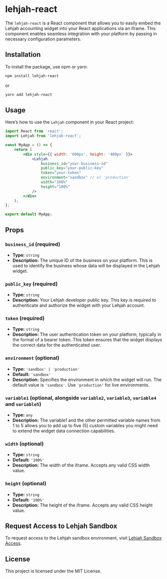 # lehjah-react

The `lehjah-react` is a React component that allows you to easily embed the Lehjah accounting widget into your React applications via an iframe. This component enables seamless integration with your platform by passing in necessary configuration parameters.

## Installation

To install the package, use npm or yarn:

```bash
npm install lehjah-react
```

or

```bash
yarn add lehjah-react
```

## Usage

Here’s how to use the `Lehjah` component in your React project:

```jsx
import React from 'react';
import Lehjah from 'lehjah-react';

const MyApp = () => {
    return (
        <div style={{ width: '600px', height: '400px' }}>
            <Lehjah
                business_id="your-business-id"
                public_key="your-public-key"
                token="your-token"
                environment="sandbox" // or 'production'
                width="100%"
                height="100%"
            />
        </div>
    );
};

export default MyApp;
```

## Props

### `business_id` (required)
- **Type:** `string`
- **Description:** The unique ID of the business on your platform. This is used to identify the business whose data will be displayed in the Lehjah widget.

### `public_key` (required)
- **Type:** `string`
- **Description:** Your Lehjah developer public key. This key is required to authenticate and authorize the widget with your Lehjah account.

### `token` (required)
- **Type:** `string`
- **Description:** The user authentication token on your platform, typically in the format of a bearer token. This token ensures that the widget displays the correct data for the authenticated user.

### `environment` (optional)
- **Type:** `'sandbox' | 'production'`
- **Default:** `'sandbox'`
- **Description:** Specifies the environment in which the widget will run. The default value is `'sandbox'`. Use `'production'` for live environments.

### `variable1` (optional, alongside `variable2`, `variable3`, `variable4` and `variable5`)  
- **Type:** `any`
- **Description:** The variable1 and the other permitted variable names from 1 to 5 allows you to add up to five (5) custom variables you might need to extend the widget data connection capabilities.

### `width` (optional)
- **Type:** `string`
- **Default:** `'100%'`
- **Description:** The width of the iframe. Accepts any valid CSS width value.

### `height` (optional)
- **Type:** `string`
- **Default:** `'100%'`
- **Description:** The height of the iframe. Accepts any valid CSS height value.

## Request Access to Lehjah Sandbox

To request access to the Lehjah sandbox environment, visit [Lehjah Sandbox Access](https://cal.com/lehjah/request-access).

## License

This project is licensed under the MIT License.
